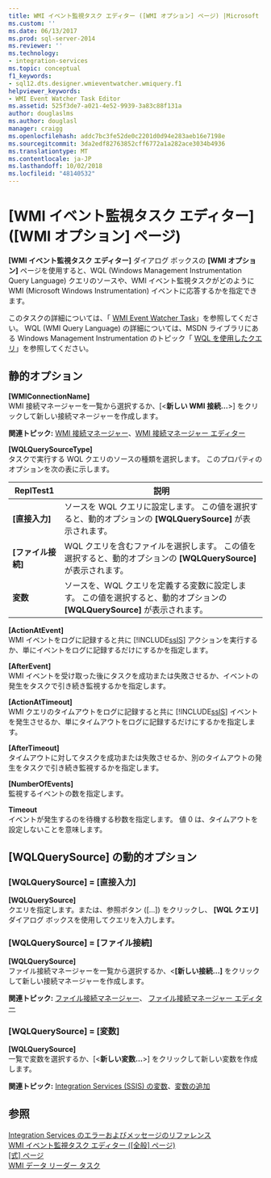 ```yaml
---
title: WMI イベント監視タスク エディター ([WMI オプション] ページ) |Microsoft Docs
ms.custom: ''
ms.date: 06/13/2017
ms.prod: sql-server-2014
ms.reviewer: ''
ms.technology:
- integration-services
ms.topic: conceptual
f1_keywords:
- sql12.dts.designer.wmieventwatcher.wmiquery.f1
helpviewer_keywords:
- WMI Event Watcher Task Editor
ms.assetid: 525f3de7-a021-4e52-9939-3a83c88f131a
author: douglaslms
ms.author: douglasl
manager: craigg
ms.openlocfilehash: addc7bc3fe52de0c2201d0d94e283aeb16e7198e
ms.sourcegitcommit: 3da2edf82763852cff6772a1a282ace3034b4936
ms.translationtype: MT
ms.contentlocale: ja-JP
ms.lasthandoff: 10/02/2018
ms.locfileid: "48140532"
---
```

# <a name="wmi-event-watcher-task-editor-wmi-options-page"></a>[WMI イベント監視タスク エディター] ([WMI オプション] ページ)
  **[WMI イベント監視タスク エディター]** ダイアログ ボックスの **[WMI オプション]** ページを使用すると、WQL (Windows Management Instrumentation Query Language) クエリのソースや、WMI イベント監視タスクがどのように WMI (Microsoft Windows Instrumentation) イベントに応答するかを指定できます。  
  
 このタスクの詳細については、「 [WMI Event Watcher Task](control-flow/wmi-event-watcher-task.md)」を参照してください。 WQL (WMI Query Language) の詳細については、MSDN ライブラリにある Windows Management Instrumentation のトピック「 [WQL を使用したクエリ](http://go.microsoft.com/fwlink/?LinkId=79045)」を参照してください。  
  
## <a name="static-options"></a>静的オプション  
 **[WMIConnectionName]**  
 WMI 接続マネージャーを一覧から選択するか、[\<**新しい WMI 接続…**>] をクリックして新しい接続マネージャーを作成します。  
  
 **関連トピック:** [WMI 接続マネージャー](connection-manager/wmi-connection-manager.md)、[WMI 接続マネージャー エディター](../../2014/integration-services/wmi-connection-manager-editor.md)  
  
 **[WQLQuerySourceType]**  
 タスクで実行する WQL クエリのソースの種類を選択します。 このプロパティのオプションを次の表に示します。  
  
|ReplTest1|説明|  
|-----------|-----------------|  
|**[直接入力]**|ソースを WQL クエリに設定します。 この値を選択すると、動的オプションの **[WQLQuerySource]** が表示されます。|  
|**[ファイル接続]**|WQL クエリを含むファイルを選択します。 この値を選択すると、動的オプションの **[WQLQuerySource]** が表示されます。|  
|**変数**|ソースを、WQL クエリを定義する変数に設定します。 この値を選択すると、動的オプションの **[WQLQuerySource]** が表示されます。|  
  
 **[ActionAtEvent]**  
 WMI イベントをログに記録すると共に [!INCLUDE[ssIS](../includes/ssis-md.md)] アクションを実行するか、単にイベントをログに記録するだけにするかを指定します。  
  
 **[AfterEvent]**  
 WMI イベントを受け取った後にタスクを成功または失敗させるか、イベントの発生をタスクで引き続き監視するかを指定します。  
  
 **[ActionAtTimeout]**  
 WMI クエリのタイムアウトをログに記録すると共に [!INCLUDE[ssIS](../includes/ssis-md.md)] イベントを発生させるか、単にタイムアウトをログに記録するだけにするかを指定します。  
  
 **[AfterTimeout]**  
 タイムアウトに対してタスクを成功または失敗させるか、別のタイムアウトの発生をタスクで引き続き監視するかを指定します。  
  
 **[NumberOfEvents]**  
 監視するイベントの数を指定します。  
  
 **Timeout**  
 イベントが発生するのを待機する秒数を指定します。 値 0 は、タイムアウトを設定しないことを意味します。  
  
## <a name="wqlquerysource-dynamic-options"></a>[WQLQuerySource] の動的オプション  
  
### <a name="wqlquerysource--direct-input"></a>[WQLQuerySource] = [直接入力]  
 **[WQLQuerySource]**  
 クエリを指定します。または、参照ボタン ([...]) をクリックし、 **[WQL クエリ]** ダイアログ ボックスを使用してクエリを入力します。  
  
### <a name="wqlquerysource--file-connection"></a>[WQLQuerySource] = [ファイル接続]  
 **[WQLQuerySource]**  
 ファイル接続マネージャーを一覧から選択するか、\<**[新しい接続...]** をクリックして新しい接続マネージャーを作成します。  
  
 **関連トピック:** [ファイル接続マネージャー](connection-manager/file-connection-manager.md)、 [ファイル接続マネージャー エディター](../../2014/integration-services/file-connection-manager-editor.md)  
  
### <a name="wqlquerysource--variable"></a>[WQLQuerySource] = [変数]  
 **[WQLQuerySource]**  
 一覧で変数を選択するか、[\<**新しい変数...**>] をクリックして新しい変数を作成します。  
  
 **関連トピック:** [Integration Services &#40;SSIS&#41; の変数](integration-services-ssis-variables.md)、[変数の追加](../../2014/integration-services/add-variable.md)  
  
## <a name="see-also"></a>参照  
 [Integration Services のエラーおよびメッセージのリファレンス](../../2014/integration-services/integration-services-error-and-message-reference.md)   
 [WMI イベント監視タスク エディター &#40;[全般] ページ&#41;](general-page-of-integration-services-designers-options.md)   
 [[式] ページ](expressions/expressions-page.md)   
 [WMI データ リーダー タスク](control-flow/wmi-data-reader-task.md)  
  
  
